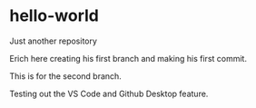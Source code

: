 # hello-world
Just another repository

Erich here creating his first branch and making his first commit.

This is for the second branch.

Testing out the VS Code and Github Desktop feature.
